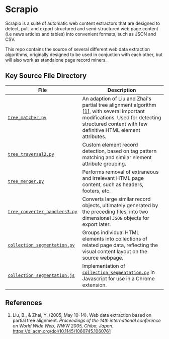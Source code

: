 # Scrapio

Scrapio is a suite of automatic web content extractors that are designed to detect, pull, and export structured and semi-structured web page content (i.e news articles and tables) into convenient formats, such as JSON and CSV.

This repo contains the source of several different web data extraction algorithms, originally designed to be used in conjuction with each other, but will also work as standalone page record miners. 

## Key Source File Directory

| File | Description |
|------|-------------|
|[`tree_matcher.py`](https://github.com/Ajax12345/scrapio/blob/main/scrapio/tree_matcher.py)| An adaption of Liu and Zhai's partial tree alignment algorithm [[1](https://github.com/Ajax12345/scrapio/edit/main/README.md#references)], with several important modifications. Used for detecting structured content with few definitive HTML element attributes. |
|[`tree_traversal2.py`](https://github.com/Ajax12345/scrapio/blob/main/scrapio/tree_traversal2.py)| Custom element record detection, based on tag pattern matching and similar element attribute grouping. |
| [`tree_merger.py`](https://github.com/Ajax12345/scrapio/blob/main/scrapio/tree_merger.py) | Performs removal of extraneous and irrelevant HTML page content, such as headers, footers, etc. |
| [`tree_converter_handlers3.py`](https://github.com/Ajax12345/scrapio/blob/main/scrapio/tree_converter_handlers3.py) | Converts large similar record objects, ultimately generated by the preceding files, into two dimensional `JSON` objects for export later. |
| [`collection_segmentation.py`](https://github.com/Ajax12345/scrapio/blob/main/scrapio/extension-backend/collection_segmentation.py) | Groups individual HTML elements into collections of related page data, reflecting the visual content layout on the source webpage. |
| [`collection_segmentation.js`](https://github.com/Ajax12345/scrapio/blob/main/scrapio/chrome-extension-src/collection_segmentation.js) | Implementation of [`collection_segmentation.py`](https://github.com/Ajax12345/scrapio/blob/main/scrapio/extension-backend/collection_segmentation.py) in Javascript for use in a Chrome extension. |

## References

1. Liu, B., & Zhai, Y. (2005, May 10-14). Web data extraction based on partial tree alignment. *Proceedings of the 14th international conference on World Wide Web, WWW 2005, Chiba, Japan.* https://dl.acm.org/doi/10.1145/1060745.1060761
